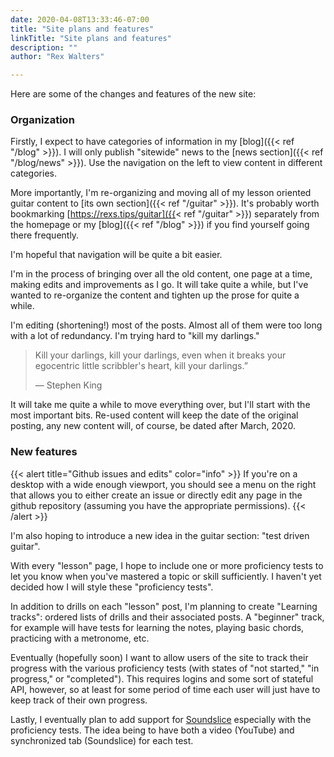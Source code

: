 ```yaml
---
date: 2020-04-08T13:33:46-07:00
title: "Site plans and features"
linkTitle: "Site plans and features"
description: ""
author: "Rex Walters"

---
```


Here are some of the changes and features of the new site:

<!--more-->

###  Organization

Firstly, I expect to have categories of information in my [blog]({{< ref "/blog" >}}). I will only publish "sitewide" news to the [news section]({{< ref "/blog/news" >}}). Use the navigation on the left to view content in different categories.

More importantly, I'm re-organizing and moving all of my lesson oriented guitar content to [its own section]({{< ref "/guitar" >}}). It's probably worth bookmarking [https://rexs.tips/guitar]({{< ref "/guitar" >}}) separately from the homepage or my [blog]({{< ref "/blog" >}}) if you find yourself going there frequently.

I'm hopeful that navigation will be quite a bit easier.

I'm in the process of bringing over all the old content, one page at a time, making edits and improvements as I go. It will take quite a while, but I've wanted to re-organize the content and tighten up the prose for quite a while.

I'm editing (shortening!) most of the posts. Almost all of them were too long with a lot of redundancy. I'm trying hard to "kill my darlings."

> Kill your darlings, kill your darlings, even when it breaks your egocentric little scribbler's heart, kill your darlings.”
>
> &mdash; Stephen King

It will take me quite a while to move everything over, but I'll start with the most important bits. Re-used content will keep the date of the original posting, any new content will, of course, be dated after March, 2020.

### New features

{{< alert title="Github issues and edits" color="info" >}}
If you're on a desktop with a wide enough viewport, you should see a menu on the right that allows you to either create an issue or directly edit any page in the github repository (assuming you have the appropriate permissions).
{{< /alert >}}

I'm also hoping to introduce a new idea in the guitar section: "test driven guitar".

With every "lesson" page, I hope to include one or more proficiency tests to let you know when you've mastered a topic or skill sufficiently. I haven't yet decided how I will style these "proficiency tests".

In addition to drills on each "lesson" post, I'm planning to create "Learning tracks": ordered lists of drills and their associated posts. A "beginner" track, for example will have tests for learning the notes, playing basic chords, practicing with a metronome, etc.

Eventually (hopefully soon) I want to allow users of the site to track their progress with the various proficiency tests (with states of "not started," "in progress," or "completed"). This requires logins and some sort of stateful API, however, so at least for some period of time each user will just have to keep track of their own progress.

Lastly, I eventually plan to add support for [Soundslice](https://soundslice.com) especially with the proficiency tests. The idea being to have both a video (YouTube) and synchronized tab (Soundslice) for each test.
